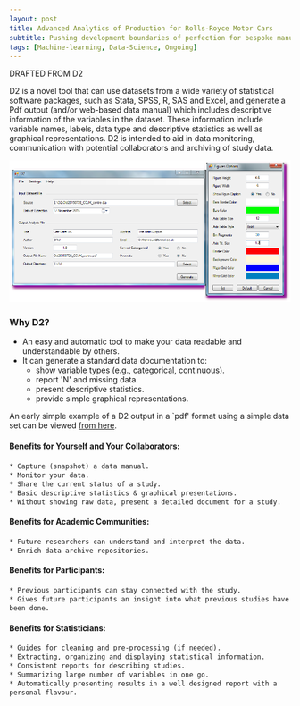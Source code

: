 ```yaml
---
layout: post
title: Advanced Analytics of Production for Rolls-Royce Motor Cars
subtitle: Pushing development boundaries of perfection for bespoke manufacturing
tags: [Machine-learning, Data-Science, Ongoing]
---
```

<p align="justify">
DRAFTED FROM D2

D2 is a novel tool that can use datasets from a wide variety of statistical software packages, such as Stata, SPSS, R, SAS and Excel, and generate a Pdf output (and/or web-based data manual) which includes descriptive information of the variables in the dataset. These information include variable names, labels, data type and descriptive statistics as well as graphical representations. D2 is intended to aid in data monitoring, communication with potential collaborators and archiving of study data.
</p>

![Early GUI for D2](/img/Projects/D2_GUI_Win.png)

### Why D2?

- An easy and automatic tool to make your data readable and understandable by others.
- It can generate a standard data documentation to:
	* show variable types (e.g., categorical, continuous).
	* report 'N' and missing data.
	* present descriptive statistics.
	* provide simple graphical representations.

An early simple example of a D2 output in a `pdf' format using a simple data set can be viewed <a href="/files/Projects/D2_Iris_SPSS.pdf" target="_blank">from here</a>.

#### Benefits for Yourself and Your Collaborators:

	* Capture (snapshot) a data manual.
	* Monitor your data.
	* Share the current status of a study.
	* Basic descriptive statistics & graphical presentations.
	* Without showing raw data, present a detailed document for a study.

#### Benefits for Academic Communities:

	* Future researchers can understand and interpret the data.
	* Enrich data archive repositories.

#### Benefits for Participants:

	* Previous participants can stay connected with the study.
	* Gives future participants an insight into what previous studies have been done.

#### Benefits for Statisticians:

	* Guides for cleaning and pre-processing (if needed).
	* Extracting, organizing and displaying statistical information.
	* Consistent reports for describing studies.
	* Summarizing large number of variables in one go.
	* Automatically presenting results in a well designed report with a personal flavour.
